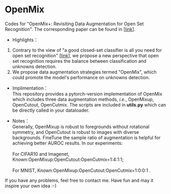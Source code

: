 # OpenMix
Codes for "OpenMix+: Revisiting Data Augmentation for Open Set Recognition". The corresponding paper can be found in \[[link](https://ieeexplore.ieee.org/abstract/document/10106029)\]. <br>
* Highlights：<br>
1. Contrary to the view of "a good closed-set classifier is all you need for open set recognition" \[[link](https://arxiv.org/abs/2110.06207)\], we propose a new perspective that open set recognition requires the balance between classification and unknowns detection.
2. We propose data augmentation strategies termed "OpenMix", which could promote the model's performance on unknowns detection.
* Implimentation：<br>
This repository provides a pytorch-version implementation of OpenMix which includes three data augmentation methods, _i.e_., OpenMixup, OpenCutout, OpenCutmix. The scripts are included in **utils.py** which can be directly called in your dataloader.

* Notes：<br>
Generally, OpenMixup is robust to foregrounds without rotational symmetry, and OpenCutout is robust to images with diverse backgrounds. FineTune the sample ratio of augmentation is helpful for achieving better AUROC results. In our experiments:<br><br>  For CIFAR10 and Imagenet, Known:OpenMixup:OpenCutout:OpenCutmix=1:4:1:1;<br><br>   For MNIST, Known:OpenMixup:OpenCutout:OpenCutmix=1:0:0:1 .<br>

If you have any problems, feel free to contact me. Have fun and may it inspire your own idea :-)
